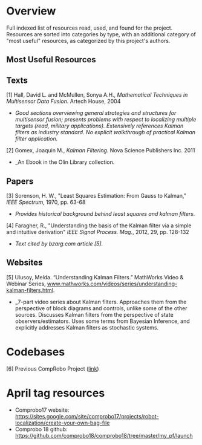 # Overview
Full indexed list of resources read, used, and found for the project. Resources are sorted into categories by type, with an 
additional category of "most useful" resources, as categorized by this project's authors.

## Most Useful Resources


## Texts

[1] Hall, David L. and McMullen, Sonya A.H., _Mathematical Techniques in Multisensor Data Fusion_. Artech House, 2004
- _Good sections overviewing general strategies and structures for multisensor fusion; presents problems with respect to localizing
multiple targets (read, military applications). Extensively references Kalman filters as industry standard. No explicit walkthrough
of practical Kalman filter application._  

[2] Gomex, Joaquin M., _Kalman Filtering_. Nova Science Publishers Inc. 2011
- _An Ebook in the Olin Library collection.

## Papers

[3] Sorenson, H. W., "Least Squares Estimation: From Gauss to Kalman," _IEEE Spectrum_, 1970, pp. 63-68
- _Provides historical background behind least squares and kalman filters._  

[4] Faragher, R., "Understanding the basis of the Kalman filter via a simple and intuitive derivation"
_IEEE Signal Process. Mag._, 2012, 29, pp. 128-132  
- _Text cited by bzarg.com article [5]._

## Websites  
[5] Ulusoy, Melda. “Understanding Kalman Filters.” MathWorks Video & Webinar Series, www.mathworks.com/videos/series/understanding-kalman-filters.html.  
- _7-part video series about Kalman filters. Approaches them from the perspective of block diagrams and controls, unlike some of the other sources. Discusses Kalman filters from the perspective of state observers/estimators. Uses some terms from Bayesian Inference, and explicitly addresses Kalman filters as stochastic systems.

# Codebases 

[6] Previous CompRobo Project ([link](https://github.com/xiaozhengxu/CompRobo_IMU_Sensor_fusion))
# April tag resources
- Comprobo17 website: https://sites.google.com/site/comprobo17/projects/robot-localization/create-your-own-bag-file
- Comprobo 18 github: https://github.com/comprobo18/comprobo18/tree/master/my_pf/launch

